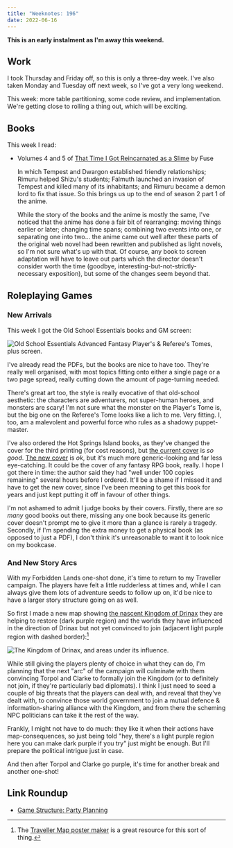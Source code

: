 ```yaml
---
title: "Weeknotes: 196"
date: 2022-06-16
---
```


**This is an early instalment as I'm away this weekend.**

## Work

I took Thursday and Friday off, so this is only a three-day week.
I've also taken Monday and Tuesday off next week, so I've got a very
long weekend.

This week: more table partitioning, some code review, and
implementation.  We're getting close to rolling a thing out, which
will be exciting.


## Books

This week I read:

- Volumes 4 and 5 of [That Time I Got Reincarnated as a Slime][] by Fuse

  In which Tempest and Dwargon established friendly relationships;
  Rimuru helped Shizu's students; Falmuth launched an invasion of
  Tempest and killed many of its inhabitants; and Rimuru became a
  demon lord to fix that issue.  So this brings us up to the end of
  season 2 part 1 of the anime.

  While the story of the books and the anime is mostly the same, I've
  noticed that the anime has done a fair bit of rearranging: moving
  things earlier or later; changing time spans; combining two events
  into one, or separating one into two... the anime came out well
  after these parts of the original web novel had been rewritten and
  published as light novels, so I'm not sure what's up with that.  Of
  course, any book to screen adaptation will have to leave out parts
  which the director doesn't consider worth the time (goodbye,
  interesting-but-not-strictly-necessary exposition), but some of the
  changes seem beyond that.

[That Time I Got Reincarnated as a Slime]: https://en.wikipedia.org/wiki/That_Time_I_Got_Reincarnated_as_a_Slime


## Roleplaying Games

### New Arrivals

This week I got the Old School Essentials books and GM screen:

![Old School Essentials Advanced Fantasy Player's & Referee's Tomes, plus screen.](weeknotes-196/ose-photo.jpg)

I've already read the PDFs, but the books are nice to have too.
They're really well organised, with most topics fitting onto either a
single page or a two page spread, really cutting down the amount of
page-turning needed.

There's great art too, the style is really evocative of that
old-school aesthetic: the characters are adventurers, not super-human
heroes, and monsters are scary!  I'm not sure what the monster on the
Player's Tome is, but the big one on the Referee's Tome looks like a
lich to me.  Very fitting.  I, too, am a malevolent and powerful force
who rules as a shadowy puppet-master.

I've also ordered the Hot Springs Island books, as they've changed the
cover for the third printing (for cost reasons), but [the current
cover][] is *so good*.  [The new cover][] is *ok*, but it's much more
generic-looking and far less eye-catching.  It could be the cover of
any fantasy RPG book, really.  I hope I got there in time: the author
said they had "well under 100 copies remaining" several hours before I
ordered.  It'll be a shame if I missed it and have to get the new
cover, since I've been meaning to get this book for years and just
kept putting it off in favour of other things.

I'm not ashamed to admit I judge books by their covers.  Firstly,
there are *so many* good books out there, missing any one book because
its generic cover doesn't prompt me to give it more than a glance is
rarely a tragedy.  Secondly, if I'm spending the extra money to get a
physical book (as opposed to just a PDF), I don't think it's
unreasonable to want it to look nice on my bookcase.

[the current cover]: weeknotes-196/hot-springs-island-current-cover.jpg
[The new cover]: weeknotes-196/hot-springs-island-new-cover.jpg

### And New Story Arcs

With my Forbidden Lands one-shot done, it's time to return to my
Traveller campaign.  The players have felt a little rudderless at
times and, while I can always give them lots of adventure seeds to
follow up on, it'd be nice to have a larger story structure going on
as well.

So first I made a new map showing [the nascent Kingdom of Drinax][]
they are helping to restore (dark purple region) and the worlds they
have influenced in the direction of Drinax but not yet convinced to
join (adjacent light purple region with dashed border):[^tm]

[^tm]: The [Traveller Map poster maker][] is a great resource for this
    sort of thing.

![The Kingdom of Drinax, and areas under its influence.](weeknotes-196/traveller-map.png)

While still giving the players plenty of choice in what they can do,
I'm planning that the next "arc" of the campaign will culminate with
them convincing Torpol and Clarke to formally join the Kingdom (or to
definitely not join, if they're particularly bad diplomats).  I think
I just need to seed a couple of big threats that the players can deal
with, and reveal that they've dealt with, to convince those world
government to join a mutual defence & information-sharing alliance
with the Kingdom, and from there the scheming NPC politicians can take
it the rest of the way.

Frankly, I might not have to do much: they like it when their actions
have map-consequences, so just being told "hey, there's a light purple
region here you can make dark purple if you try" just might be enough.
But I'll prepare the political intrigue just in case.

And then after Torpol and Clarke go purple, it's time for another
break and another one-shot!

[the nascent Kingdom of Drinax]: campaign-notes-2021-10-traveller/poster.png
[Traveller Map poster maker]: https://travellermap.com/make/poster


## Link Roundup

- [Game Structure: Party Planning](https://thealexandrian.net/wordpress/37995/roleplaying-games/game-structure-party-planning)
